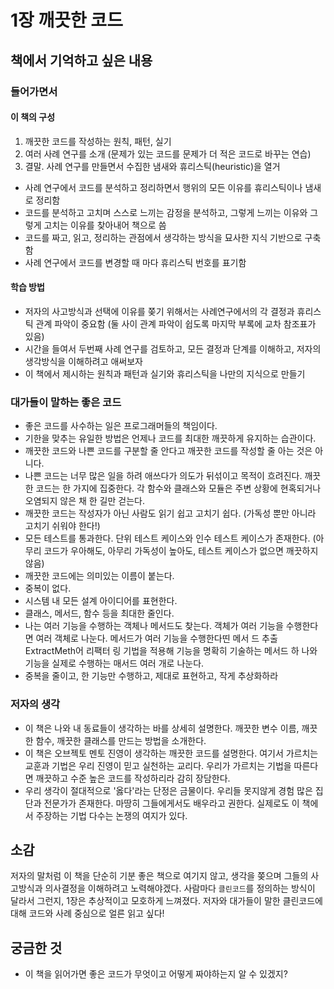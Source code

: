 
# 1장 깨끗한 코드
## 책에서 기억하고 싶은 내용
### 들어가면서
#### 이 책의 구성
1. 깨끗한 코드를 작성하는 원칙, 패턴, 실기
2. 여러 사례 연구를 소개 (문제가 있는 코드를 문제가 더 적은 코드로 바꾸는 연습)
3. 결말. 사례 연구를 만들면서 수집한 냄새와 휴리스틱(heuristic)을 열거
  - 사례 연구에서 코드를 분석하고 정리하면서 행위의 모든 이유를 휴리스틱이나 냄새로 정리함
  - 코드를 분석하고 고치며 스스로 느끼는 감정을 분석하고, 그렇게 느끼는 이유와 그렇게 고치는 이유를 찾아내어 책으로 씀
  - 코드를 짜고, 읽고, 정리하는 관점에서 생각하는 방식을 묘사한 지식 기반으로 구축함
  - 사례 연구에서 코드를 변경할 때 마다 휴리스틱 번호를 표기함
#### 학습 방법
- 저자의 사고방식과 선택에 이유를 쫒기 위해서는 사례연구에서의 각 결정과 휴리스틱 관계 파악이 중요함 (둘 사이 관계 파악이 쉽도록 마지막 부록에 교차 참조표가 있음)
- 시간을 들여서 두번째 사례 연구를 검토하고, 모든 결정과 단계를 이해하고, 저자의 생각방식을 이해하려고 애써보자
- 이 책에서 제시하는 원칙과 패턴과 실기와 휴리스틱을 나만의 지식으로 만들기
### 대가들이 말하는 좋은 코드
- 좋은 코드를 사수하는 일은 프로그래머들의 책임이다.
- 기한을 맞추는 유일한 방법은 언제나 코드를 최대한 깨끗하게 유지하는 습관이다.
- 깨끗한 코드와 나쁜 코드를 구분할 줄 안다고 깨끗한 코드를 작성할 줄 아는 것은 아니다.
- 나쁜 코드는 너무 많은 일을 하려 애쓰다가 의도가 뒤섞이고 목적이 흐려진다. 깨끗한 코드는 한 가지에 집중한다. 각 함수와 클래스와 모듈은 주변 상황에 현혹되거나 오염되지 않은 채 한 길만 걷는다.
- 깨끗한 코드는 작성자가 아닌 사람도 읽기 쉽고 고치기 쉽다. (가독성 뿐만 아니라 고치기 쉬워야 한다!)
- 모든 테스트를 통과한다. 단위 테스트 케이스와 인수 테스트 케이스가 존재한다. (아무리 코드가 우아해도, 아무리 가독성이 높아도, 테스트 케이스가 없으면 깨끗하지 않음)
- 깨끗한 코드에는 의미있는 이름이 붙는다.
- 중복이 없다.
- 시스템 내 모든 설계 아이디어를 표현한다.
- 클래스, 메서드, 함수 등을 최대한 줄인다.
- 나는 여러 기능을 수행하는 객체나 메서드도 찾는다. 객체가 여러 기능을 수행한다면 여러 객체로 나눈다. 메서드가 여러 기능을 수행한다띤 메서 드 추출ExtractMeth어 리팩터 링 기법을 적용해 기능을 명확히 기술하는 메서드 하 나와 기능을 실제로 수행하는 매서드 여러 개로 나눈다.
- 중복을 줄이고, 한 기능만 수행하고, 제대로 표현하고, 작게 추상화하라
### 저자의 생각
- 이 책은 나와 내 동료들이 생각하는 바를 상세히 설명한다. 깨끗한 변수 이름, 깨끗한 함수, 깨끗한 클래스를 만드는 방법을 소개한다.
- 이 책은 오브젝토 멘토 진영이 생각하는 깨끗한 코드를 설명한다. 여기서 가르치는 교훈과 기법은 우리 진영이 믿고 실천하는 교리다. 우리가 가르치는 기법을 따른다면 깨끗하고 수준 높은 코드를 작성하리라 감히 장담한다.
- 우리 생각이 절대적으로 '옳다'라는 단정은 금물이다. 우리들 못지않게 경험 많은 집단과 전문가가 존재한다. 마땅히 그들에게서도 배우라고 권한다. 실제로도 이 책에서 주장하는 기법 다수는 논쟁의 여지가 있다.

## 소감
저자의 말처럼 이 책을 단순히 기분 좋은 책으로 여기지 않고, 생각을 쫒으며 그들의 사고방식과 의사결정을 이해하려고 노력해야겠다.
사람마다 `클린코드`를 정의하는 방식이 달라서 그런지, 1장은 추상적이고 모호하게 느껴졌다. 저자와 대가들이 말한 클린코드에 대해 코드와 사례 중심으로 얼른 읽고 싶다!

## 궁금한 것
- 이 책을 읽어가면 좋은 코드가 무엇이고 어떻게 짜야하는지 알 수 있겠지?
